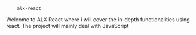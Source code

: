 		alx-react
Welcome to ALX React where i will cover the in-depth functionalities using react.
The project will mainly deal with JavaScript 
